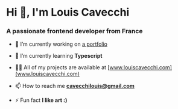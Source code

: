 <h1>Hi 👋, I'm Louis Cavecchi</h1>
<h3>A passionate frontend developer from France</h3>

- 🔭 I’m currently working on [a portfolio](www.linablidi.fr)

- 🌱 I’m currently learning **Typescript**

- 👨‍💻 All of my projects are available at [www.louiscavecchi.com](www.louiscavecchi.com)

- 📫 How to reach me **cavecchilouis@gmail.com**

- ⚡ Fun fact **I like art :)**
